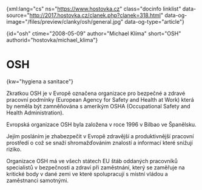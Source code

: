 
{xml:lang="cs" ns="https://www.hostovka.cz" class="docinfo linklist" data-source="http://2017.hostovka.cz/clanek.php?clanek=318.html" data-og-image="/files/preview/clanky/osh/general.jpg" data-og-type="article"}

{id="osh" ctime="2008-05-09" author="Michael Klíma" short="OSH" authorid="hostovka/michael_klima"}

# OSH

<!-- generated attribute kw by user_udpatekw.sh on 2019-03-11, do not edit -->

{kw="hygiena a sanitace"}

Zkratkou OSH je v Evropě označena organizace pro bezpečné a zdravé pracovní podmínky (European Agency for Safety and Health at Work) která by neměla být zamněňována s amerikým OSHA (Occupational Safety and Health Administration).

Evropská organizace OSH byla založena v roce 1996 v Bilbao ve Španělsku.

Jejím posláním je zhabezpečit v Evropě zdravější a produktivnější pracovní prostředí o což se snaží shromažďováním znalostí a informací které snižují riziko.

Organizace OSH má ve všech státech EU štáb oddaných pracovníků specialistů v bezpečnosti a zdraví při zaměstnání, který se zaměřuje na kritické body v dané zemi ve které spolupracují s místní vládou a zaměstnanci samotnými.

